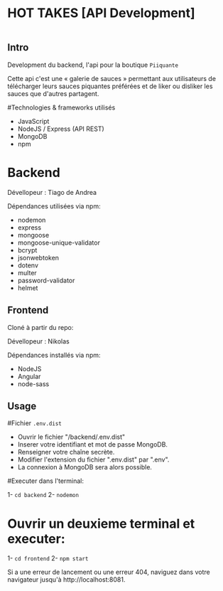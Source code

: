 # HOT TAKES [API Development]

<img href="https://user.oc-static.com/upload/2021/07/29/16275605596354_PiiquanteLogo.png">


## Intro ##


Development du backend, l'api pour la boutique `Piiquante`

Cette api c'est une « galerie de sauces » permettant aux utilisateurs de télécharger leurs sauces piquantes préférées et de liker ou disliker les sauces que d'autres partagent.


#Technologies & frameworks utilisés
- JavaScript
- NodeJS / Express (API REST)
- MongoDB
- npm

# Backend

Dévellopeur : Tiago de Andrea

Dépendances utilisées via npm:
- nodemon
- express
- mongoose
- mongoose-unique-validator
- bcrypt
- jsonwebtoken
- dotenv
- multer
- password-validator
- helmet


## Frontend ##

Cloné à partir du repo: <a href="https://github.com/OpenClassrooms-Student-Center/Web-Developer-P6"></a>

Dévellopeur : Nikolas 

Dépendances installés via npm:
- NodeJS
- Angular 
- node-sass 



## Usage ##

#Fichier `.env.dist`

- Ouvrir le fichier "/backend/.env.dist"
- Inserer votre identifiant et mot de passe MongoDB.
- Renseigner votre chaîne secrète.
- Modifier l'extension du fichier ".env.dist" par ".env".
- La connexion à MongoDB sera alors possible.

#Executer dans l'terminal: 

1- `cd backend`
2- `nodemon`

# Ouvrir un deuxieme terminal et executer:
1- `cd frontend`
2- `npm start`

Si a une erreur de lancement ou une erreur 404, naviguez dans votre navigateur jusqu'à http://localhost:8081.
